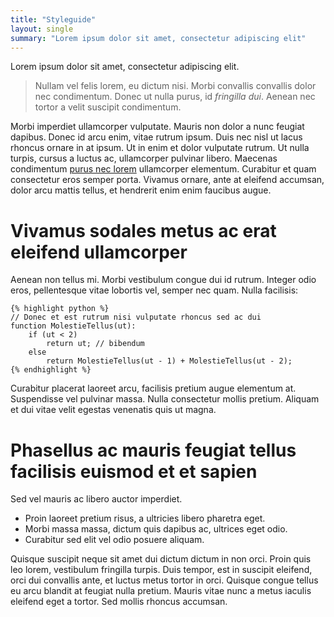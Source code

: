 ```yaml
---
title: "Styleguide"
layout: single
summary: "Lorem ipsum dolor sit amet, consectetur adipiscing elit"
---
```

Lorem ipsum dolor sit amet, consectetur adipiscing elit.

> Nullam vel felis lorem, eu dictum nisi. Morbi convallis convallis dolor nec condimentum. Donec ut nulla purus, id *fringilla dui*. Aenean nec tortor a velit suscipit condimentum.

Morbi imperdiet ullamcorper vulputate. Mauris non dolor a nunc feugiat dapibus. Donec id arcu enim, vitae rutrum ipsum. Duis nec nisl ut lacus rhoncus ornare in at ipsum. Ut in enim et dolor vulputate rutrum. Ut nulla turpis, cursus a luctus ac, ullamcorper pulvinar libero. Maecenas condimentum [purus nec lorem](/) ullamcorper elementum. Curabitur et quam consectetur eros semper porta. Vivamus ornare, ante at eleifend accumsan, dolor arcu mattis tellus, et hendrerit enim enim faucibus augue.

# Vivamus sodales metus ac erat eleifend ullamcorper

Aenean non tellus mi. Morbi vestibulum congue dui id rutrum. Integer odio eros, pellentesque vitae lobortis vel, semper nec quam. Nulla facilisis:

	{% highlight python %}
	// Donec et est rutrum nisi vulputate rhoncus sed ac dui
	function MolestieTellus(ut):
	    if (ut < 2)
	        return ut; // bibendum
	    else
	        return MolestieTellus(ut - 1) + MolestieTellus(ut - 2);
	{% endhighlight %}

Curabitur placerat laoreet arcu, facilisis pretium augue elementum at. Suspendisse vel pulvinar massa. Nulla consectetur mollis pretium. Aliquam et dui vitae velit egestas venenatis quis ut magna.

# Phasellus ac mauris feugiat tellus facilisis euismod et et sapien

Sed vel mauris ac libero auctor imperdiet.

- Proin laoreet pretium risus, a ultricies libero pharetra eget.
- Morbi massa massa, dictum quis dapibus ac, ultrices eget odio.
- Curabitur sed elit vel odio posuere aliquam.

Quisque suscipit neque sit amet dui dictum dictum in non orci. Proin quis leo lorem, vestibulum fringilla turpis. Duis tempor, est in suscipit eleifend, orci dui convallis ante, et luctus metus tortor in orci. Quisque congue tellus eu arcu blandit at feugiat nulla pretium. Mauris vitae nunc a metus iaculis eleifend eget a tortor. Sed mollis rhoncus accumsan.